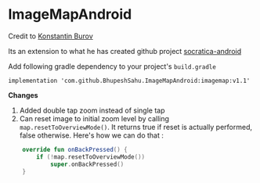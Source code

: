 # ImageMapAndroid 

Credit to [Konstantin Burov](https://github.com/aectann)

Its an extension to what he has created github project [socratica-android](https://github.com/aectann/socratica-android)

Add following gradle dependency to your project's `build.gradle`
```
implementation 'com.github.BhupeshSahu.ImageMapAndroid:imagemap:v1.1'
```  
**Changes**

1. Added double tap zoom instead of single tap
2. Can reset image to initial zoom level by calling `map.resetToOverviewMode()`. It returns true if reset is actually performed, false otherwise.
Here's how we can do that :
```kotlin
    override fun onBackPressed() {
        if (!map.resetToOverviewMode())
            super.onBackPressed()
    }
```
